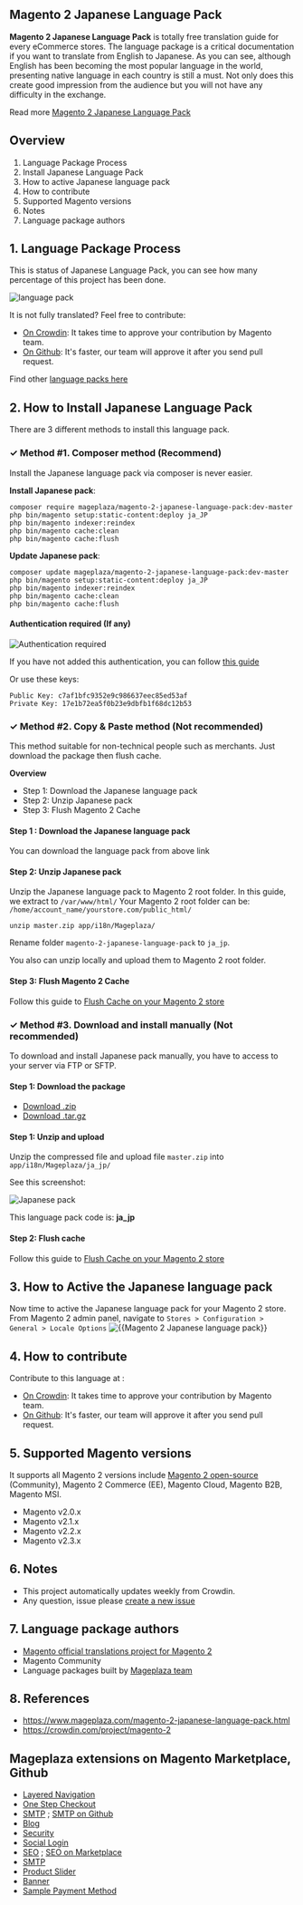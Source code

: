 ## Magento 2 Japanese Language Pack

**Magento 2 Japanese Language Pack** is totally free translation guide for every eCommerce stores. The language package is a critical documentation if you want to translate from English to Japanese. As you can see, although English has been becoming the most popular language in the world, presenting native language in each country is still a must. Not only does this create good impression from the audience but you will not have any difficulty in the exchange.

Read more [Magento 2 Japanese Language Pack](https://www.mageplaza.com/magento-2-japanese-language-pack.html)


## Overview

1. Language Package Process
2. Install Japanese Language Pack
3. How to active Japanese language pack
4. How to contribute
5. Supported Magento versions
6. Notes
7. Language package authors

## 1. Language Package Process

This is status of Japanese Language Pack, you can see how many percentage of this project has been done.

![language pack](http://progressed.io/bar/94?title=translated)

It is not fully translated? Feel free to contribute:
- [On Crowdin](https://crowdin.com/project/magento-2): It takes time to approve your contribution by Magento team.
- [On Github](https://github.com/mageplaza/magento-2-japanese-language-pack/blob/master/HOW-TO-CONTRIBUTE.md): It's faster, our team will approve it after you send pull request.


Find other [language packs here](https://www.mageplaza.com/kb/magento-2-language-pack/)

## 2. How to Install Japanese Language Pack

There are 3 different methods to install this language pack.

### ✓ Method #1. Composer method (Recommend)
Install the Japanese language pack via composer is never easier.

**Install Japanese pack**:

```
composer require mageplaza/magento-2-japanese-language-pack:dev-master
php bin/magento setup:static-content:deploy ja_JP
php bin/magento indexer:reindex
php bin/magento cache:clean
php bin/magento cache:flush

```


**Update  Japanese pack**:

```
composer update mageplaza/magento-2-japanese-language-pack:dev-master
php bin/magento setup:static-content:deploy ja_JP
php bin/magento indexer:reindex
php bin/magento cache:clean
php bin/magento cache:flush

```

#### Authentication required (If any)

![Authentication required](https://cdn.mageplaza.com/media/general/dmryiPk.png)

If you have not added this authentication, you can follow [this guide](http://devdocs.magento.com/guides/v2.0/install-gde/prereq/connect-auth.html)

Or use these keys:

```
Public Key: c7af1bfc9352e9c986637eec85ed53af
Private Key: 17e1b72ea5f0b23e9dbfb1f68dc12b53
```



### ✓ Method #2. Copy & Paste method (Not recommended)

This method suitable for non-technical people such as merchants. Just download the package then flush cache.

**Overview**

- Step 1: Download the Japanese language pack
- Step 2: Unzip Japanese pack
- Step 3: Flush Magento 2 Cache

#### Step 1 : Download the Japanese language pack

You can download the language pack from above link

#### Step 2: Unzip Japanese pack

Unzip the Japanese language pack to Magento 2 root folder. In this guide, we extract to `/var/www/html/`
Your Magento 2 root folder can be: `/home/account_name/yourstore.com/public_html/`

```
unzip master.zip app/i18n/Mageplaza/
```

Rename folder `magento-2-japanese-language-pack` to `ja_jp`.


You also can unzip locally and upload them to Magento 2 root folder.

#### Step 3: Flush Magento 2 Cache

Follow this guide to [Flush Cache on your Magento 2 store](https://www.mageplaza.com/kb/how-flush-enable-disable-cache.html)


### ✓ Method #3. Download and install manually (Not recommended)

To download and install Japanese pack manually, you have to access to your server via FTP or SFTP.

#### Step 1: Download the package

- [Download .zip](https://github.com/mageplaza/magento-2-japanese-language-pack/archive/master.zip)
- [Download .tar.gz](https://github.com/mageplaza/magento-2-japanese-language-pack/tarball/master)

#### Step 1: Unzip and upload

Unzip the compressed file and upload file `master.zip` into `app/i18n/Mageplaza/ja_jp/`

See this screenshot:

![Japanese pack](https://cdn3.mageplaza.com/media/general/language-pack.png)

This language pack code is: **ja_jp**

#### Step 2: Flush cache

Follow this guide to [Flush Cache on your Magento 2 store](https://www.mageplaza.com/kb/how-flush-enable-disable-cache.html)


## 3. How to Active the Japanese language pack 

Now time to active the Japanese language pack for your Magento 2 store. From Magento 2 admin panel, navigate to `Stores > Configuration > General > Locale Options`
![{{Magento 2 Japanese language pack}}](https://cdn.mageplaza.com/media/general/aPSUA0l.png)


## 4. How to contribute

Contribute to this language at :
- [On Crowdin](https://crowdin.com/project/magento-2): It takes time to approve your contribution by Magento team.
- [On Github](https://github.com/mageplaza/magento-2-japanese-language-pack/blob/master/HOW-TO-CONTRIBUTE.md): It's faster, our team will approve it after you send pull request.


## 5. Supported Magento versions

It supports all Magento 2 versions include [Magento 2 open-source](https://www.mageplaza.com/download-magento/) (Community), Magento 2 Commerce (EE), Magento Cloud, Magento B2B, Magento MSI.


- Magento v2.0.x
- Magento v2.1.x
- Magento v2.2.x
- Magento v2.3.x



## 6. Notes 

- This project automatically updates weekly from Crowdin.
- Any question, issue please [create a new issue](https://github.com/mageplaza/magento-2-japanese-language-pack/issues/new)

## 7. Language package authors

- [Magento official translations project for Magento 2](https://crowdin.com/project/magento-2)
- Magento Community
- Language packages built by [Mageplaza team](https://www.mageplaza.com/)


## 8. References 

- https://www.mageplaza.com/magento-2-japanese-language-pack.html
- https://crowdin.com/project/magento-2



## Mageplaza extensions on Magento Marketplace, Github


- [Layered Navigation](https://marketplace.magento.com/mageplaza-layered-navigation-m2.html)
- [One Step Checkout](https://marketplace.magento.com/mageplaza-magento-2-one-step-checkout-extension.html)
- [SMTP](https://marketplace.magento.com/mageplaza-module-smtp.html) ; [SMTP on Github](https://github.com/mageplaza/magento-2-smtp)
- [Blog](https://github.com/mageplaza/magento-2-blog)
- [Security](https://marketplace.magento.com/mageplaza-module-security.html)
- [Social Login](https://github.com/mageplaza/magento-2-social-login)
- [SEO](https://github.com/mageplaza/magento-2-seo) ; [SEO on Marketplace](https://marketplace.magento.com/mageplaza-magento-2-seo-extension.html)
- [SMTP](https://github.com/mageplaza/magento-2-smtp)
- [Product Slider](https://github.com/mageplaza/magento-2-product-slider)
- [Banner](https://github.com/mageplaza/magento-2-banner-slider)
- [Sample Payment Method](https://github.com/mageplaza/magento-2-sample-payment-method)



